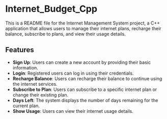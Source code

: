 # Internet_Budget_Cpp
This is a README file for the Internet Management System project, a C++ application that allows users to manage their internet plans, recharge their balance, subscribe to plans, and view their usage details.
## Features
- **Sign Up**: Users can create a new account by providing their basic information.
- **Login**: Registered users can log in using their credentials.
- **Recharge Balance**: Users can recharge their balance to continue using the internet services.
- **Subscribe to Plan**: Users can subscribe to a specific internet plan or change their existing plan.
- **Days Left**: The system displays the number of days remaining for the current plan.
- **Show Usage**: Users can view their internet usage details.
